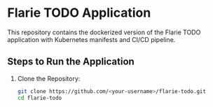 # Flarie TODO Application

This repository contains the dockerized version of the Flarie TODO application with Kubernetes manifests and CI/CD pipeline.

## Steps to Run the Application

1. Clone the Repository:
   ```bash
   git clone https://github.com/<your-username>/flarie-todo.git
   cd flarie-todo

